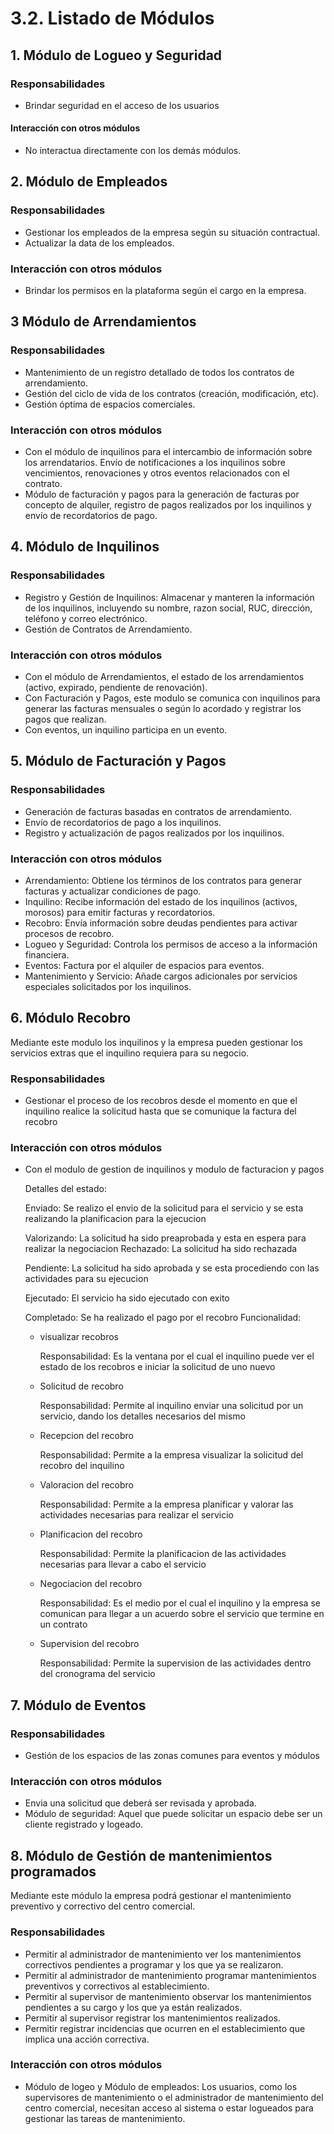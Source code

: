 # 3.2. Listado de Módulos

## 1. Módulo de Logueo y Seguridad
### Responsabilidades
- Brindar seguridad en el acceso de los usuarios
#### Interacción con otros módulos
- No interactua directamente con los demás módulos.

## 2. Módulo de Empleados
### Responsabilidades
- Gestionar los empleados de la empresa según su situación contractual.
- Actualizar la data de los empleados.
### Interacción con otros módulos
- Brindar los permisos en la plataforma según el cargo en la empresa.

## 3 Módulo de Arrendamientos
### Responsabilidades
- Mantenimiento de un registro detallado de todos los contratos de arrendamiento.
- Gestión del ciclo de vida de los contratos (creación, modificación, etc).
- Gestión óptima de espacios comerciales.
### Interacción con otros módulos
- Con el módulo de inquilinos para el intercambio de información sobre los arrendatarios.
Envío de notificaciones a los inquilinos sobre vencimientos, renovaciones y otros eventos relacionados con el contrato.
- Módulo de facturación y pagos para la generación de facturas por concepto de alquiler, registro de pagos realizados por los inquilinos y 
envío de recordatorios de pago.

## 4. Módulo de Inquilinos
### Responsabilidades
- Registro y Gestión de Inquilinos: Almacenar y manteren la información de los inquilinos, incluyendo su nombre, razon social, RUC, dirección, teléfono y correo electrónico.
- Gestión de Contratos de Arrendamiento.

### Interacción con otros módulos
- Con el módulo de Arrendamientos, el estado de los arrendamientos (activo, expirado, pendiente de renovación).
- Con Facturación y Pagos, este modulo se comunica con inquilinos para generar las facturas mensuales o según lo acordado y registrar los pagos que realizan.
- Con eventos, un inquilino participa en un evento.

## 5. Módulo de Facturación y Pagos
### Responsabilidades
- Generación de facturas basadas en contratos de arrendamiento.
- Envío de recordatorios de pago a los inquilinos.
- Registro y actualización de pagos realizados por los inquilinos.
### Interacción con otros módulos
- Arrendamiento: Obtiene los términos de los contratos para generar facturas y actualizar condiciones de pago.
- Inquilino: Recibe información del estado de los inquilinos (activos, morosos) para emitir facturas y recordatorios.
- Recobro: Envía información sobre deudas pendientes para activar procesos de recobro.
- Logueo y Seguridad: Controla los permisos de acceso a la información financiera.
- Eventos: Factura por el alquiler de espacios para eventos.
- Mantenimiento y Servicio: Añade cargos adicionales por servicios especiales solicitados por los inquilinos.

## 6. Módulo Recobro
Mediante este modulo los inquilinos y la empresa pueden gestionar los servicios extras que el inquilino requiera para su negocio.
### Responsabilidades
- Gestionar el proceso de los recobros desde el momento en que el inquilino realice la solicitud hasta que se comunique la factura del recobro
### Interacción con otros módulos
- Con el modulo de gestion de inquilinos y modulo de facturacion y pagos

  Detalles del estado:
  
    Enviado: Se realizo el envio de la solicitud para el servicio y se esta realizando la planificacion para la ejecucion
  
    Valorizando: La solicitud ha sido preaprobada y esta en espera para realizar la negociacion
    Rechazado: La solicitud ha sido rechazada
  
    Pendiente: La solicitud ha sido aprobada y se esta procediendo con las actividades para su ejecucion
  
    Ejecutado: El servicio ha sido ejecutado con exito
  
    Completado: Se ha realizado el pago por el recobro
  Funcionalidad:
  - visualizar recobros
    
    Responsabilidad: Es la ventana por el cual el inquilino puede ver el estado de los recobros e iniciar la solicitud de uno nuevo
  - Solicitud de recobro
    
    Responsabilidad: Permite al inquilino enviar una solicitud por un servicio, dando los detalles necesarios del mismo
  - Recepcion del recobro
    
    Responsabilidad: Permite a la empresa visualizar la solicitud del recobro del inquilino
  - Valoracion del recobro
    
    Responsabilidad: Permite a la empresa planificar y valorar las actividades necesarias para realizar el servicio
  - Planificacion del recobro
    
    Responsabilidad: Permite la planificacion de las actividades necesarias para llevar a cabo el servicio
  - Negociacion del recobro
    
    Responsabilidad: Es el medio por el cual el inquilino y la empresa se comunican para llegar a un acuerdo sobre el servicio que termine en un contrato
  - Supervision del recobro
    
    Responsabilidad: Permite la supervision de las actividades dentro del cronograma del servicio
    
## 7. Módulo de Eventos
### Responsabilidades
- Gestión de los espacios de las zonas comunes para eventos y módulos
### Interacción con otros módulos
- Envia una solicitud que deberá ser revisada y aprobada.
- Módulo de seguridad: Aquel que puede solicitar un espacio debe ser un cliente registrado y logeado.

## 8. Módulo de Gestión de mantenimientos programados
Mediante este módulo la empresa podrá gestionar el mantenimiento preventivo y correctivo del centro comercial.
### Responsabilidades
- Permitir al administrador de mantenimiento ver los mantenimientos correctivos pendientes a programar y los que ya se realizaron.
- Permitir al administrador de mantenimiento programar mantenimientos preventivos y correctivos al establecimiento.
- Permitir al supervisor de mantenimiento observar los mantenimientos pendientes a su cargo y los que ya están realizados.
- Permitir al supervisor registrar los mantenimientos realizados.
- Permitir registrar incidencias que ocurren en el establecimiento que implica una acción correctiva.
### Interacción con otros módulos
- Módulo de logeo y Módulo de empleados: Los usuarios, como los supervisores de mantenimiento o el administrador de mantenimiento del centro comercial, necesitan acceso al sistema o estar logueados para gestionar las tareas de mantenimiento. 

